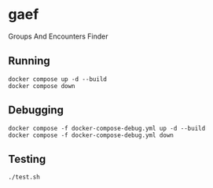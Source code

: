 # gaef

Groups And Encounters Finder

## Running

```
docker compose up -d --build
docker compose down
```

## Debugging

```
docker compose -f docker-compose-debug.yml up -d --build
docker compose -f docker-compose-debug.yml down
```

## Testing

```shell
./test.sh
```